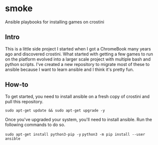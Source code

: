 # smoke
Ansible playbooks for installing games on crostini

## Intro
This is a little side project I started when I got a ChromeBook many years ago and discovered crostini. What started with getting a few games to run on the platform evolved into a larger scale project with multiple bash and python scripts.  I've created a new repository to migrate most of these to ansible because I want to learn ansible and I think it's pretty fun.

## How-to
To get started, you need to install ansible on a fresh copy of crostini and pull this repository.  

`sudo apt-get update && sudo apt-get upgrade -y`

Once you've upgraded your system, you'll need to install ansible.  Run the following commands to do so.

`sudo apt-get install python3-pip -y`
`python3 -m pip install --user ansible`
